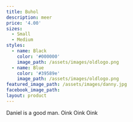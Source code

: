 ```yaml
---
title: Buhol
description: meer
price: '4.00'
sizes:
  - Small
  - Medium
styles:
  - name: Black
    color: '#000000'
    image_path: /assets/images/oldlogo.png
  - name: Blue
    color: '#39589e'
    image_path: /assets/images/oldlogo.png
featured_image_path: /assets/images/danny.jpg
facebook_image_path:
layout: product
---
```


Daniel is a good man. Oink Oink Oink

